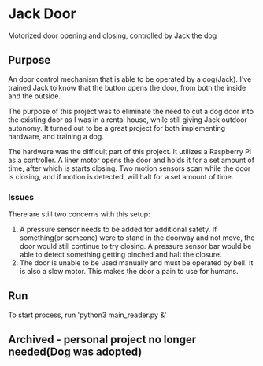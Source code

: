 # Jack Door
Motorized door opening and closing, controlled by Jack the dog

## Purpose
An door control mechanism that is able to be operated by a dog(Jack). I've trained Jack to know that the button opens the door, from both the inside and the outside.

The purpose of this project was to eliminate the need to cut a dog door into the existing door as I was in a rental house, while still giving Jack outdoor autonomy. It turned out to be a great project for both implementing hardware, and training a dog.

The hardware was the difficult part of this project. It utilizes a Raspberry Pi as a controller. A liner motor opens the door and holds it for a set amount of time, after which is starts closing. Two motion sensors scan while the door is closing, and if motion is detected, will halt for a set amount of time. 

### Issues
There are still two concerns with this setup:
1. A pressure sensor needs to be added for additional safety. If something(or someone) were to stand in the doorway and not move, the door would still continue to try closing. A pressure sensor bar would be able to detect something getting pinched and halt the closure.
2. The door is unable to be used manually and must be operated by bell. It is also a slow motor. This makes the door a pain to use for humans.

## Run
To start process, run 'python3 main_reader.py &'

## Archived - personal project no longer needed(Dog was adopted)
